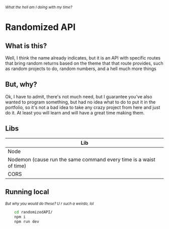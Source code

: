 <i><sub>What the hell am I doing with my time?</sub></i>

# Randomized API

## What is this?

Well, I think the name already indicates, but it is an API with specific routes that bring random returns based on the theme that that route provides, such as random projects to do, random numbers, and a hell much more things

## But, why?

Ok, I have to admit, there's not much need, but I guarantee you've also wanted to program something, but had no idea what to do to put it in the portfolio, so it's not a bad idea to take any crazy project from here and just do it. At least you will learn and will have a great time making them.

## Libs

| Lib                                                                |
| ------------------------------------------------------------------ |
| Node                                                               |
| Nodemon (cause run the same command every time is a waist of time) |
| CORS                                                               |

## Running local

<i><sub>But why you would do these? U r such a weirdo, lol</sub></i>

```bash
    cd randomizedAPI/
    npm i
    npm run dev
```
